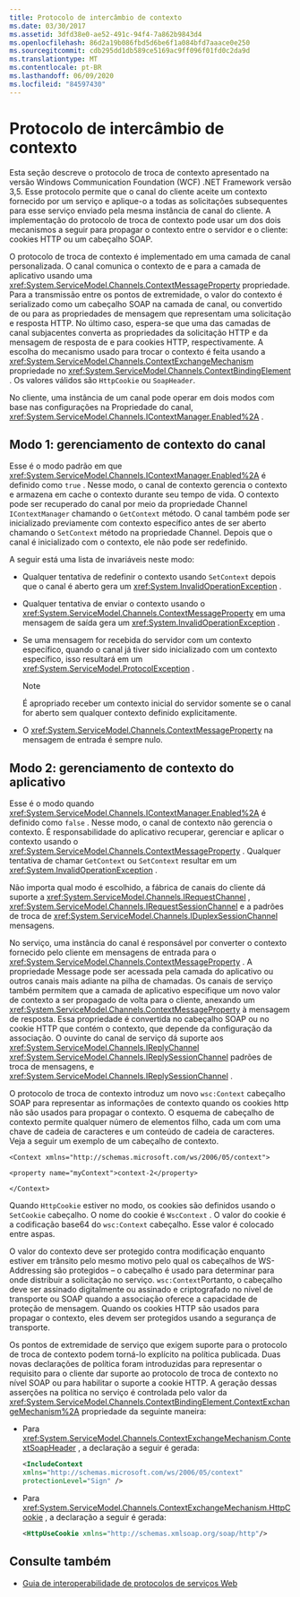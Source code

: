```yaml
---
title: Protocolo de intercâmbio de contexto
ms.date: 03/30/2017
ms.assetid: 3dfd38e0-ae52-491c-94f4-7a862b9843d4
ms.openlocfilehash: 86d2a19b086fbd5d6be6f1a084bfd7aaace0e250
ms.sourcegitcommit: cdb295dd1db589ce5169ac9ff096f01fd0c2da9d
ms.translationtype: MT
ms.contentlocale: pt-BR
ms.lasthandoff: 06/09/2020
ms.locfileid: "84597430"
---
```

# <a name="context-exchange-protocol"></a>Protocolo de intercâmbio de contexto
Esta seção descreve o protocolo de troca de contexto apresentado na versão Windows Communication Foundation (WCF) .NET Framework versão 3,5. Esse protocolo permite que o canal do cliente aceite um contexto fornecido por um serviço e aplique-o a todas as solicitações subsequentes para esse serviço enviado pela mesma instância de canal do cliente. A implementação do protocolo de troca de contexto pode usar um dos dois mecanismos a seguir para propagar o contexto entre o servidor e o cliente: cookies HTTP ou um cabeçalho SOAP.  
  
 O protocolo de troca de contexto é implementado em uma camada de canal personalizada. O canal comunica o contexto de e para a camada de aplicativo usando uma <xref:System.ServiceModel.Channels.ContextMessageProperty> propriedade. Para a transmissão entre os pontos de extremidade, o valor do contexto é serializado como um cabeçalho SOAP na camada de canal, ou convertido de ou para as propriedades de mensagem que representam uma solicitação e resposta HTTP. No último caso, espera-se que uma das camadas de canal subjacentes converta as propriedades da solicitação HTTP e da mensagem de resposta de e para cookies HTTP, respectivamente. A escolha do mecanismo usado para trocar o contexto é feita usando a <xref:System.ServiceModel.Channels.ContextExchangeMechanism> propriedade no <xref:System.ServiceModel.Channels.ContextBindingElement> . Os valores válidos são `HttpCookie` ou `SoapHeader`.  
  
 No cliente, uma instância de um canal pode operar em dois modos com base nas configurações na Propriedade do canal, <xref:System.ServiceModel.Channels.IContextManager.Enabled%2A> .  
  
## <a name="mode-1-channel-context-management"></a>Modo 1: gerenciamento de contexto do canal  
 Esse é o modo padrão em que <xref:System.ServiceModel.Channels.IContextManager.Enabled%2A> é definido como `true` . Nesse modo, o canal de contexto gerencia o contexto e armazena em cache o contexto durante seu tempo de vida. O contexto pode ser recuperado do canal por meio da propriedade Channel `IContextManager` chamando o `GetContext` método. O canal também pode ser inicializado previamente com contexto específico antes de ser aberto chamando o `SetContext` método na propriedade Channel. Depois que o canal é inicializado com o contexto, ele não pode ser redefinido.  
  
 A seguir está uma lista de invariáveis neste modo:  
  
- Qualquer tentativa de redefinir o contexto usando `SetContext` depois que o canal é aberto gera um <xref:System.InvalidOperationException> .  
  
- Qualquer tentativa de enviar o contexto usando o <xref:System.ServiceModel.Channels.ContextMessageProperty> em uma mensagem de saída gera um <xref:System.InvalidOperationException> .  
  
- Se uma mensagem for recebida do servidor com um contexto específico, quando o canal já tiver sido inicializado com um contexto específico, isso resultará em um <xref:System.ServiceModel.ProtocolException> .  
  
    > [!NOTE]
    > É apropriado receber um contexto inicial do servidor somente se o canal for aberto sem qualquer contexto definido explicitamente.  
  
- O <xref:System.ServiceModel.Channels.ContextMessageProperty> na mensagem de entrada é sempre nulo.  
  
## <a name="mode-2-application-context-management"></a>Modo 2: gerenciamento de contexto do aplicativo  
 Esse é o modo quando <xref:System.ServiceModel.Channels.IContextManager.Enabled%2A> é definido como `false` . Nesse modo, o canal de contexto não gerencia o contexto. É responsabilidade do aplicativo recuperar, gerenciar e aplicar o contexto usando o <xref:System.ServiceModel.Channels.ContextMessageProperty> . Qualquer tentativa de chamar `GetContext` ou `SetContext` resultar em um <xref:System.InvalidOperationException> .  
  
 Não importa qual modo é escolhido, a fábrica de canais do cliente dá suporte a <xref:System.ServiceModel.Channels.IRequestChannel> , <xref:System.ServiceModel.Channels.IRequestSessionChannel> e a padrões de troca de <xref:System.ServiceModel.Channels.IDuplexSessionChannel> mensagens.  
  
 No serviço, uma instância do canal é responsável por converter o contexto fornecido pelo cliente em mensagens de entrada para o <xref:System.ServiceModel.Channels.ContextMessageProperty> . A propriedade Message pode ser acessada pela camada do aplicativo ou outros canais mais adiante na pilha de chamadas. Os canais de serviço também permitem que a camada de aplicativo especifique um novo valor de contexto a ser propagado de volta para o cliente, anexando um <xref:System.ServiceModel.Channels.ContextMessageProperty> à mensagem de resposta. Essa propriedade é convertida no cabeçalho SOAP ou no cookie HTTP que contém o contexto, que depende da configuração da associação. O ouvinte do canal de serviço dá suporte aos <xref:System.ServiceModel.Channels.IReplyChannel> <xref:System.ServiceModel.Channels.IReplySessionChannel> padrões de troca de mensagens, e <xref:System.ServiceModel.Channels.IReplySessionChannel> .  
  
 O protocolo de troca de contexto introduz um novo `wsc:Context` cabeçalho SOAP para representar as informações de contexto quando os cookies http não são usados para propagar o contexto. O esquema de cabeçalho de contexto permite qualquer número de elementos filho, cada um com uma chave de cadeia de caracteres e um conteúdo de cadeia de caracteres. Veja a seguir um exemplo de um cabeçalho de contexto.  
  
 `<Context xmlns="http://schemas.microsoft.com/ws/2006/05/context">`  
  
 `<property name="myContext">context-2</property>`  
  
 `</Context>`  
  
 Quando `HttpCookie` estiver no modo, os cookies são definidos usando o `SetCookie` cabeçalho. O nome do cookie é `WscContext` . O valor do cookie é a codificação base64 do `wsc:Context` cabeçalho. Esse valor é colocado entre aspas.  
  
 O valor do contexto deve ser protegido contra modificação enquanto estiver em trânsito pelo mesmo motivo pelo qual os cabeçalhos de WS-Addressing são protegidos – o cabeçalho é usado para determinar para onde distribuir a solicitação no serviço. `wsc:Context`Portanto, o cabeçalho deve ser assinado digitalmente ou assinado e criptografado no nível de transporte ou SOAP quando a associação oferece a capacidade de proteção de mensagem. Quando os cookies HTTP são usados para propagar o contexto, eles devem ser protegidos usando a segurança de transporte.  
  
 Os pontos de extremidade de serviço que exigem suporte para o protocolo de troca de contexto podem torná-lo explícito na política publicada. Duas novas declarações de política foram introduzidas para representar o requisito para o cliente dar suporte ao protocolo de troca de contexto no nível SOAP ou para habilitar o suporte a cookie HTTP. A geração dessas asserções na política no serviço é controlada pelo valor da <xref:System.ServiceModel.Channels.ContextBindingElement.ContextExchangeMechanism%2A> propriedade da seguinte maneira:  
  
- Para <xref:System.ServiceModel.Channels.ContextExchangeMechanism.ContextSoapHeader> , a declaração a seguir é gerada:  
  
    ```xml  
    <IncludeContext
    xmlns="http://schemas.microsoft.com/ws/2006/05/context"  
    protectionLevel="Sign" />  
    ```  
  
- Para <xref:System.ServiceModel.Channels.ContextExchangeMechanism.HttpCookie> , a declaração a seguir é gerada:  
  
    ```xml  
    <HttpUseCookie xmlns="http://schemas.xmlsoap.org/soap/http"/>  
    ```  
  
## <a name="see-also"></a>Consulte também

- [Guia de interoperabilidade de protocolos de serviços Web](web-services-protocols-interoperability-guide.md)
